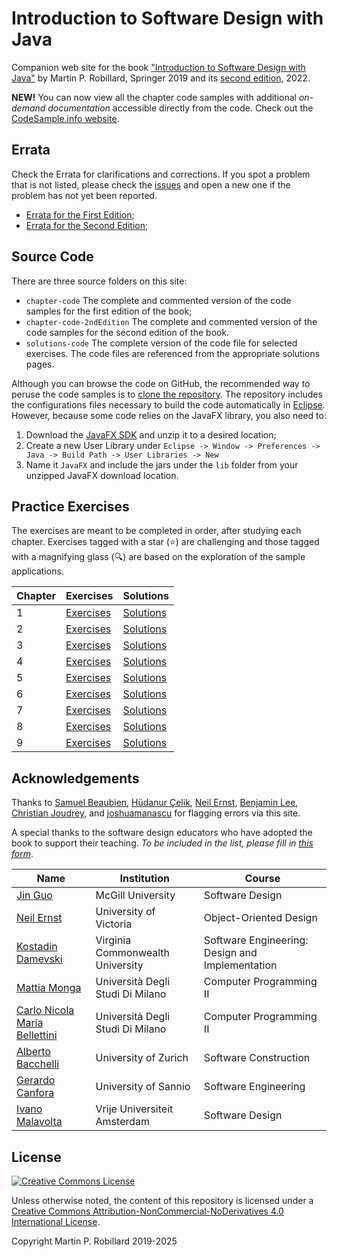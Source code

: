 # Introduction to Software Design with Java

Companion web site for the book ["Introduction to Software Design with Java"](https://www.springer.com/gp/book/9783030240936) by Martin P. Robillard, Springer 2019 and its [second edition](https://link.springer.com/book/10.1007/978-3-030-97899-0), 2022. 

**NEW!** You can now view all the chapter code samples with additional _on-demand documentation_ accessible directly from the code. Check out the [CodeSample.info website](https://codesample.info).

## Errata

Check the Errata for clarifications and corrections. If you spot a problem that is not listed, please check the [issues](https://github.com/prmr/DesignBook/issues) and open a new one if the problem has not yet been reported.

* [Errata for the First Edition](errata-e1.md);
* [Errata for the Second Edition](errata-e2.md);

## Source Code

There are three source folders on this site:

* `chapter-code` The complete and commented version of the code samples for the first edition of the book;
* `chapter-code-2ndEdition` The complete and commented version of the code samples for the second edition of the book.
* `solutions-code` The complete version of the code file for selected exercises. The code files are referenced from the appropriate solutions pages.

Although you can browse the code on GitHub, the recommended way to peruse the code samples is to [clone the repository](https://www.git-scm.com/docs/git-clone). The repository includes the configurations files necessary to build the code automatically in [Eclipse](https://www.eclipse.org/). However, because some code relies on the JavaFX library, you also need to:
1. Download the [JavaFX SDK](https://gluonhq.com/products/javafx/) and unzip it to a desired location;
2. Create a new User Library under `Eclipse -> Window -> Preferences -> Java -> Build Path -> User Libraries -> New`
3. Name it `JavaFX` and include the jars under the `lib` folder from your unzipped JavaFX download location.

## Practice Exercises

The exercises are meant to be completed in order, after studying each chapter. Exercises tagged with a star (:star:) are challenging and those tagged with a magnifying glass (:mag:) are based on the exploration of the sample applications. 

|Chapter|Exercises|Solutions|
|---|---|---|
|1|[Exercises](exercises/e-chapter1.md)|[Solutions](solutions/s-chapter1.md)
|2|[Exercises](exercises/e-chapter2.md)|[Solutions](solutions/s-chapter2.md)
|3|[Exercises](exercises/e-chapter3.md)|[Solutions](solutions/s-chapter3.md)
|4|[Exercises](exercises/e-chapter4.md)|[Solutions](solutions/s-chapter4.md)
|5|[Exercises](exercises/e-chapter5.md)|[Solutions](solutions/s-chapter5.md)
|6|[Exercises](exercises/e-chapter6.md)|[Solutions](solutions/s-chapter6.md)
|7|[Exercises](exercises/e-chapter7.md)|[Solutions](solutions/s-chapter7.md)
|8|[Exercises](exercises/e-chapter8.md)|[Solutions](solutions/s-chapter8.md)
|9|[Exercises](exercises/e-chapter9.md)|[Solutions](solutions/s-chapter9.md)

## Acknowledgements

Thanks to [Samuel Beaubien](https://github.com/samuelbeaubien), [Hüdanur Çelik](https://github.com/hudanurk), [Neil Ernst](https://github.com/neilernst), [Benjamin Lee](https://github.com/UnHumbleBen), [Christian Joudrey](https://github.com/cjoudrey), and [joshuamanascu](https://github.com/joshuamanascu) for flagging errors via this site.

A special thanks to the software design educators who have adopted the book to support their teaching. 
*To be included in the list, please fill in [this form](https://forms.office.com/r/jjagth5cDk)*.

|Name|Institution|Course|
|---|---|---|
|[Jin Guo](http://jguo-web.com)|McGill University|Software Design|
|[Neil Ernst](http://neilernst.net)|University of Victoria|Object-Oriented Design|
|[Kostadin Damevski](http://damevski.github.io)|Virginia Commonwealth University|Software Engineering: Design and Implementation|
|[Mattia Monga](https://homes.di.unimi.it/monga)|Universit&agrave; Degli Studi Di Milano|Computer Programming II|
|[Carlo Nicola Maria Bellettini](https://www.unimi.it/it/ugov/person/carlo-bellettini)|Universit&agrave; Degli Studi Di Milano|Computer Programming II|
|[Alberto Bacchelli](https://www.ifi.uzh.ch/en/zest/team/bacchelli.html)|University of Zurich|Software Construction|
|[Gerardo Canfora](http://www.gerardocanfora.net/)|University of Sannio|Software Engineering|
|[Ivano Malavolta](https://www.ivanomalavolta.com)|Vrije Universiteit Amsterdam|Software Design|


## License

<a rel="license" href="http://creativecommons.org/licenses/by-nc-nd/4.0/"><img alt="Creative Commons License" style="border-width:0" src="https://i.creativecommons.org/l/by-nc-nd/4.0/88x31.png" /></a>

Unless otherwise noted, the content of this repository is licensed under a <a rel="license" href="http://creativecommons.org/licenses/by-nc-nd/4.0/">Creative Commons Attribution-NonCommercial-NoDerivatives 4.0 International License</a>. 

Copyright Martin P. Robillard 2019-2025

